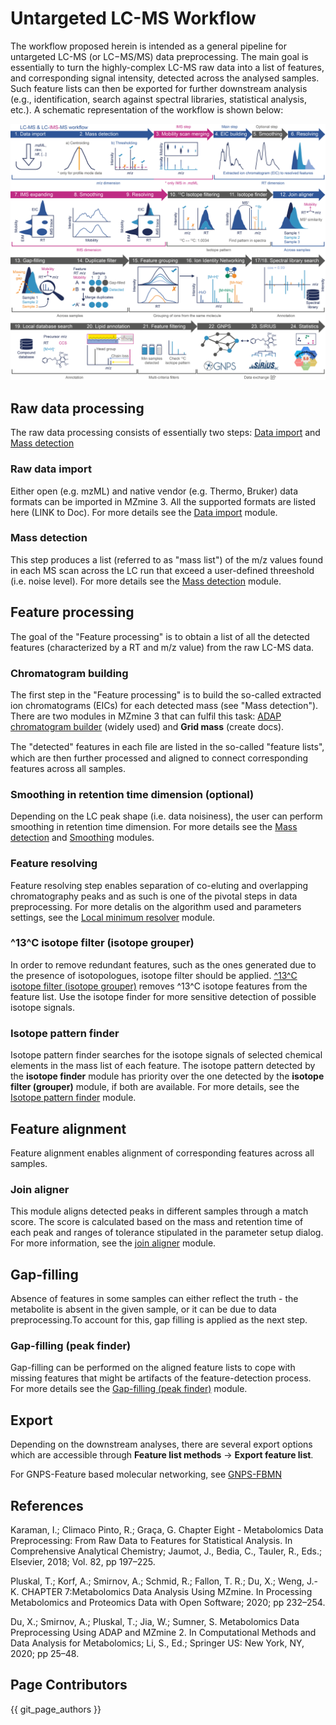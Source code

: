 # Untargeted LC-MS Workflow
The workflow proposed herein is intended as a general pipeline for untargeted LC-MS (or LC−MS/MS) data preprocessing. The main goal is essentially to turn the highly-complex LC-MS raw data into a list of features, and corresponding signal intensity, detected across the analysed samples. Such feature lists can then be exported for further downstream analysis (e.g., identification, search against spectral libraries, statistical analysis, etc.). A schematic representation of the workflow is shown below:

![workflow-image](../../../reference_media/workflows/mzmine_workflows_1_lc.png)


## Raw data processing
The raw data processing consists of essentially two steps: [Data import](../../module_docs/io/data-import.md#lc-ms-data) and [Mass detection](../../module_docs/featdet_mass_detection/mass-detection.md)
  
### Raw data import
Either open (e.g. mzML) and native vendor (e.g. Thermo, Bruker) data formats can be imported in MZmine 3. All the supported formats are listed here (LINK to Doc). For more details see the [Data import](../../module_docs/io/data-import.md#lc-ms-data) module.

### Mass detection
This step produces a list (referred to as "mass list") of the m/z values found in each MS scan across the LC run that exceed a user-defined threeshold (i.e. noise level). For more details see the [Mass detection](../../module_docs/featdet_mass_detection/mass-detection.md) module.

## Feature processing
The goal of the "Feature processing" is to obtain a list of all the detected features (characterized by a RT and m/z value) from the raw LC-MS data.

### Chromatogram building
The first step in the "Feature processing" is to build the so-called extracted ion chromatograms (EICs) for each detected mass (see "Mass detection").
There are two modules in MZmine 3 that can fulfil this task: [ADAP chromatogram builder](../../module_docs/lc-ms_featdet/featdet_adap_chromatogram_builder/adap-chromatogram-builder.md) (widely used) and **Grid mass** (create docs).

The "detected" features in each ﬁle are listed in the so-called "feature lists", which are then further processed and aligned to connect corresponding features across all samples.

### Smoothing in retention time dimension (optional)
Depending on the LC peak shape (i.e. data noisiness), the user can perform smoothing in retention time dimension. 
For more details see the [Mass detection](../../module_docs/featdet_mass_detection/mass-detection.md) and [Smoothing](../../module_docs/featdet_smoothing/smoothing.md) modules.

### Feature resolving
Feature resolving step enables separation of co-eluting and overlapping chromatography peaks and as such is one of the pivotal steps in data preprocessing. For more detalis on the algorithm used and parameters settings, see the [Local minimum resolver](../../module_docs/featdet_resolver_local_minimum/local-minimum-resolver.md) module.

### ^13^C isotope filter (isotope grouper)
In order to remove redundant features, such as the ones generated due to the presence of isotopologues, isotope filter should be applied.
[^13^C isotope filter (isotope grouper)](../../module_docs/filter_isotope_filter/isotope_filter.md) removes ^13^C isotope features from the feature list.
Use the isotope finder for more sensitive detection of possible isotope signals.  

### Isotope pattern finder 
Isotope pattern finder searches for the isotope signals of selected chemical elements in the mass list of each feature.
The isotope pattern detected by the **isotope finder** module has priority over the one detected by the **isotope filter (grouper)** module, if both are available.
For more details, see the [Isotope pattern finder](../../module_docs/filter_isotope_finder/isotope_finder.md) module.

## Feature alignment 
Feature alignment enables alignment of corresponding features across all samples. 

### Join aligner
This module aligns detected peaks in different samples through a match score. The score is calculated based on the mass
and retention time of each peak and ranges of tolerance stipulated in the parameter setup dialog.
For more information, see the [join aligner](../../module_docs/align_join_aligner/join_aligner.md) module. 

## Gap-filling 
Absence of features in some samples can either reflect the truth - the metabolite is absent in the given sample, or it can be due to data preprocessing.To account for  this, gap filling is applied as the next step.

### Gap-filling (peak finder)
Gap-filling can be performed on the aligned feature lists to cope with missing features that might be artifacts of the feature-detection process. For more details see the [Gap-filling (peak finder)](../../module_docs/gapfill_peak_finder/gap-filling.md) module.

## Export
Depending on the downstream analyses, there are several export options which are accessible through **Feature list methods** → **Export feature list**.

For GNPS-Feature based molecular networking, see [GNPS-FBMN](../../module_docs/io/data-exchange-with-other-software.md#gnps-fbmniimn-export)

## References

Karaman, I.; Climaco Pinto, R.; Graça, G. Chapter Eight - Metabolomics Data Preprocessing: From Raw Data to Features for Statistical Analysis. In Comprehensive Analytical Chemistry; Jaumot, J., Bedia, C., Tauler, R., Eds.; Elsevier, 2018; Vol. 82, pp 197–225.

Pluskal, T.; Korf, A.; Smirnov, A.; Schmid, R.; Fallon, T. R.; Du, X.; Weng, J.-K. CHAPTER 7:Metabolomics Data Analysis Using MZmine. In Processing Metabolomics and Proteomics Data with Open Software; 2020; pp 232–254.

Du, X.; Smirnov, A.; Pluskal, T.; Jia, W.; Sumner, S. Metabolomics Data Preprocessing Using ADAP and MZmine 2. In Computational Methods and Data Analysis for Metabolomics; Li, S., Ed.; Springer US: New York, NY, 2020; pp 25–48.


## Page Contributors

{{ git_page_authors }}

